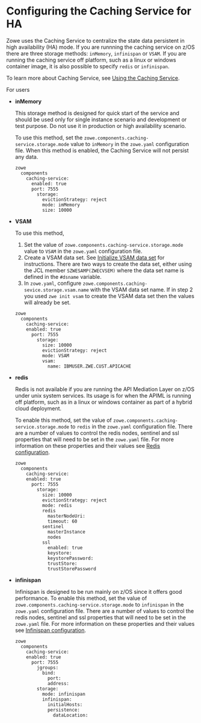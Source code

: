 # Configuring the Caching Service for HA

Zowe uses the Caching Service to centralize the state data persistent in high availability (HA) mode. If you are runnning the caching service on z/OS there are three storage methods: `inMemory`, `infinispan` or `VSAM`.  If you are running the caching service off platform, such as a linux or windows container image, it is also possible to specify `redis` or `infinispan`.  

To learn more about Caching Service, see [Using the Caching Service](../extend/extend-apiml/api-mediation-caching-service.md).  

For users 

- **inMemory** 
   
   This storage method is designed for quick start of the service and should be used only for single instance scenario and development or test purpose. Do not use it in production or high availability scenario.
  
   To use this method, set the `zowe.components.caching-service.storage.mode` value to `inMemory` in the `zowe.yaml` configuration file. When this method is enabled, the Caching Service will not persist any data.  

   ```
   zowe
     components
       caching-service:
         enabled: true
         port: 7555
           storage:
             evictionStrategy: reject
             mode: imMemory
             size: 10000
   ```

- **VSAM**
   
   To use this method, 
   1. Set the value of `zowe.components.caching-service.storage.mode` value to `VSAM` in the `zowe.yaml` configuration file.
   2. Create a VSAM data set. See [Initialize VSAM data set](../user-guide/initialize-vsam-dataset.md) for instructions.  There are two ways to create the data set, either using the JCL member `SZWESAMP(ZWECVSEM)` where the data set name is defined in the `#dsname` variable.  
   3. In `zowe.yaml`, configure `zowe.components.caching-sevice.storage.vsam.name` with the VSAM data set name.  If in step 2 you used `zwe init vsam` to create the VSAM data set then the values will already be set.  

   
   ```
   zowe
     components
       caching-service:
       enabled: true
         port: 7555
           storage:
             size: 10000
             evictionStrategy: reject
             mode: VSAM
             vsam:
               name: IBMUSER.ZWE.CUST.APICACHE
   ```

- **redis**

   Redis is not available if you are running the API Mediation Layer on z/OS under unix system services.  Its usage is for when the APIML is running off platform, such as in a linux or windows container as part of a hybrid cloud deployment.

   To enable this method, set the value of `zowe.components.caching-service.storage.mode` to `redis` in the `zowe.yaml` configuration file.  There are a number of values to control the redis nodes, sentinel and ssl properties that will need to be set in the `zowe.yaml` file.  For more information on these properties and their values see [Redis configuration](../extend/extend-apiml/api-mediation-redis.md#redis-configuration).  
   
   
   ```
   zowe
     components
       caching-service:
       enabled: true
         port: 7555
           storage:
             size: 10000
             evictionStrategy: reject
             mode: redis
             redis
               masterNodeUri: 
               timeout: 60
             sentinel
               masterInstance
               nodes
             ssl
               enabled: true
               keystore:
               keystorePassword:
               trustStore:
               trustStorePassword
   ```

- **infinispan**

  Infinispan is designed to be run mainly on z/OS since it offers good performance. To enable this method, set the value of `zowe.components.caching-service.storage.mode` to `infinispan` in the `zowe.yaml` configuration file.  There are a number of values to control the redis nodes, sentinel and ssl properties that will need to be set in the `zowe.yaml` file.  For more information on these properties and their values see [Infinispan configuration](../extend/extend-apiml/api-mediation-infinispan.md#infinispan-configuration).


    ```
    zowe
      components
        caching-service:
        enabled: true
          port: 7555
            jgroups:
              bind:
                port:
                address:
            storage:
              mode: infinispan
              infinispan:
                initialHosts:
                persistence:
                  dataLocation:
                
    ```